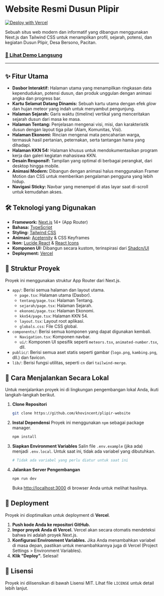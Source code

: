 # Website Resmi Dusun Plipir

[![Deploy with Vercel](https://plipir-website.vercel.app)](https://github.com/khovincent/plipir-website.com%2FURL_REPO_GITHUB_ANDA)

Sebuah situs web modern dan informatif yang dibangun menggunakan Next.js dan Tailwind CSS untuk menampilkan profil, sejarah, potensi, dan kegiatan Dusun Plipir, Desa Bersono, Pacitan.

### [🔗 Lihat Demo Langsung](https://plipir-website.vercel.app)


---

## ✨ Fitur Utama

-   **Dasbor Interaktif:** Halaman utama yang menampilkan ringkasan data kependudukan, potensi dusun, dan produk unggulan dengan animasi angka dan progress bar.
-   **Kartu Selamat Datang Dinamis:** Sebuah kartu utama dengan efek *glow* dan hujan meteor yang indah untuk menyambut pengunjung.
-   **Halaman Sejarah:** Garis waktu (timeline) vertikal yang menceritakan sejarah dusun dari masa ke masa.
-   **Halaman Tentang:** Penjelasan mengenai visi, misi, dan karakteristik dusun dengan layout tiga pilar (Alam, Komunitas, Visi).
-   **Halaman Ekonomi:** Rincian mengenai mata pencaharian warga, termasuk hasil pertanian, peternakan, serta tantangan hama yang dihadapi.
-   **Halaman KKN 54:** Halaman khusus untuk mendokumentasikan program kerja dan galeri kegiatan mahasiswa KKN.
-   **Desain Responsif:** Tampilan yang optimal di berbagai perangkat, dari desktop hingga mobile.
-   **Animasi Modern:** Dibangun dengan animasi halus menggunakan Framer Motion dan CSS untuk memberikan pengalaman pengguna yang lebih hidup.
-   **Navigasi Sticky:** Navbar yang menempel di atas layar saat di-scroll untuk kemudahan akses.

## 🛠️ Teknologi yang Digunakan

-   **Framework:** [Next.js](https://nextjs.org/) 14+ (App Router)
-   **Bahasa:** [TypeScript](https://www.typescriptlang.org/)
-   **Styling:** [Tailwind CSS](https://tailwindcss.com/)
-   **Animasi:** [Aceternity](https://ui.aceternity.com/) & CSS Keyframes
-   **Ikon:** [Lucide React](https://lucide.dev/) & [React Icons](https://react-icons.github.io/react-icons/)
-   **Komponen UI:** Dibangun secara kustom, terinspirasi dari [Shadcn/UI](https://ui.shadcn.com/)
-   **Deployment:** [Vercel](https://vercel.com/)

## 📂 Struktur Proyek

Proyek ini menggunakan struktur App Router dari Next.js.

-   `app/`: Berisi semua halaman dan layout utama.
    -   `page.tsx`: Halaman utama (Dasbor).
    -   `tentang/page.tsx`: Halaman Tentang.
    -   `sejarah/page.tsx`: Halaman Sejarah.
    -   `ekonomi/page.tsx`: Halaman Ekonomi.
    -   `kkn54/page.tsx`: Halaman KKN 54.
    -   `layout.tsx`: Layout root aplikasi.
    -   `globals.css`: File CSS global.
-   `components/`: Berisi semua komponen yang dapat digunakan kembali.
    -   `Navigation.tsx`: Komponen navbar.
    -   `ui/`: Komponen UI spesifik seperti `meteors.tsx`, `animated-number.tsx`, dll.
-   `public/`: Berisi semua aset statis seperti gambar (`logo.png`, `kambing.png`, dll.) dan favicon.
-   `lib/`: Berisi fungsi utilitas, seperti `cn` dari `tailwind-merge`.

## 🚀 Cara Menjalankan Secara Lokal

Untuk menjalankan proyek ini di lingkungan pengembangan lokal Anda, ikuti langkah-langkah berikut.

1.  **Clone Repositori**
    ```bash
    git clone https://github.com/khovincent/plipir-website
    ```

2.  **Instal Dependensi**
    Proyek ini menggunakan `npm` sebagai package manager.
    ```bash
    npm install
    ```

3.  **Siapkan Environment Variables**
    Salin file `.env.example` (jika ada) menjadi `.env.local`. Untuk saat ini, tidak ada variabel yang dibutuhkan.
    ```bash
    # Tidak ada variabel yang perlu diatur untuk saat ini
    ```

4.  **Jalankan Server Pengembangan**
    ```bash
    npm run dev
    ```
    Buka [http://localhost:3000](http://localhost:3000) di browser Anda untuk melihat hasilnya.

## 🚢 Deployment

Proyek ini dioptimalkan untuk deployment di **Vercel**.

1.  **Push kode Anda ke repositori GitHub.**
2.  **Impor proyek Anda di Vercel.** Vercel akan secara otomatis mendeteksi bahwa ini adalah proyek Next.js.
3.  **Konfigurasi Environment Variables.** Jika Anda menambahkan variabel di masa depan, pastikan untuk menambahkannya juga di Vercel (Project Settings > Environment Variables).
4.  **Klik "Deploy".** Selesai!

## 📄 Lisensi

Proyek ini dilisensikan di bawah Lisensi MIT. Lihat file `LICENSE` untuk detail lebih lanjut.